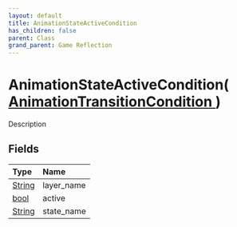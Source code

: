 ```yaml
---
layout: default
title: AnimationStateActiveCondition
has_children: false
parent: Class
grand_parent: Game Reflection
---
```

# AnimationStateActiveCondition( [ AnimationTransitionCondition ](/riftbreaker-wiki/docs/game-reflection/classes/animation_transition_condition/) )
Description 

## Fields

| Type | Name |
|:----------|:--------------|
| [String](/riftbreaker-wiki/docs/game-reflection/components/string/) | layer_name |
| [bool](/riftbreaker-wiki/docs/game-reflection/components/bool/) | active |
| [String](/riftbreaker-wiki/docs/game-reflection/components/string/) | state_name |

